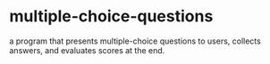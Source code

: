 # multiple-choice-questions
a program that presents multiple-choice questions to users, collects answers, and evaluates scores at the end.
